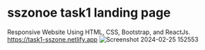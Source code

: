 # sszonoe task1 landing page 
Responsive Website Using HTML, CSS, Bootstrap, and ReactJs.
https://task1-sszone.netlify.app
![Screenshot 2024-02-25 152553](https://github.com/omargado6/task1-sszone-/assets/91194829/db25fc7f-500a-4f82-b664-32aeab1f18b6)

